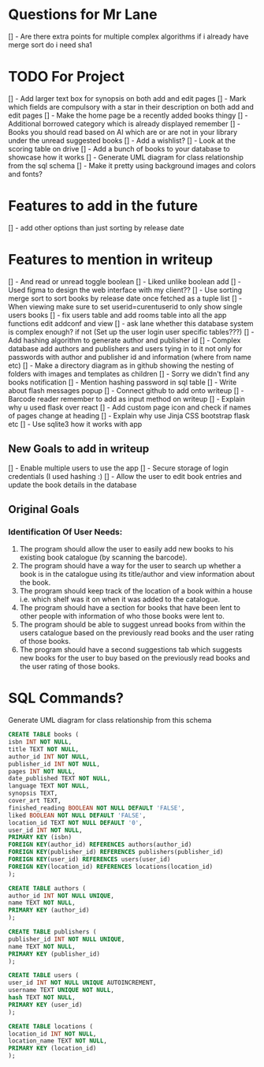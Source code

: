 # Questions for Mr Lane
[] - Are there extra points for multiple complex algorithms if i already have merge sort do i need sha1

# TODO For Project
[] - Add larger text box for synopsis on both add and edit pages
[] - Mark which fields are compulsory with a star in their description on both add and edit pages
[] - Make the home page be a recently added books thingy
[] - Additional borrowed category which is already displayed remember
[] - Books you should read based on AI which are or are not in your library under the unread suggested books
[] - Add a wishlist?
[] - Look at the scoring table on drive
[] - Add a bunch of books to your database to showcase how it works
[] - Generate UML diagram for class relationship from the sql schema
[] - Make it pretty using background images and colors and fonts?

# Features to add in the future
[] - add other options than just sorting by release date

# Features to mention in writeup
[] - And read or unread toggle boolean
[] - Liked unlike boolean add
[] - Used figma to design the web interface with my client??
[] - Use sorting merge sort to sort books by release date once fetched as a tuple list
[] - When viewing make sure to set userid=curentuserid to only show single users books
[] - fix users table and add rooms table into all the app functions edit addconf and view
[] - ask lane whether this database system is complex enough? if not (Set up the user login user specific tables???)
[] - Add hashing algorithm to generate author and publisher id
[] - Complex database add authors and publishers and users tying in to it not only for passwords with author and publisher id and information (where from name etc)
[] - Make a directory diagram as in github showing the nesting of folders with images and templates as children
[] - Sorry we didn't find any books notification
[] - Mention hashing password in sql table
[] - Write about flash messages popup
[] - Connect github to add onto writeup
[] - Barcode reader remember to add as input method on writeup
[] - Explain why u used flask over react
[] - Add custom page icon and check if names of pages change at heading
[] - Explain why use Jinja CSS bootstrap flask etc
[] - Use sqlite3 how it works with app

## New Goals to add in writeup
[] - Enable multiple users to use the app
[] - Secure storage of login credentials (I used hashing :)
[] - Allow the user to edit book entries and update the book details in the database

## Original Goals
### Identification Of User Needs:		
1. The program should allow the user to easily add new books to his existing book catalogue (by scanning the barcode).
2. The program should have a way for the user to search up whether a book is in the catalogue using its title/author and view information about the book.
3. The program should keep track of the location of a book within a house i.e. which shelf was it on when it was added to the catalogue.
4. The program should have a section for books that have been lent to other people with information of who those books were lent to.
5. The program should be able to suggest unread books from within the users catalogue based on the previously read books and the user rating of those books.
6. The program should have a second suggestions tab which suggests new books for the user to buy based on the previously read books and the user rating of those books.

# SQL Commands?
Generate UML diagram for class relationship from this schema
```sql
CREATE TABLE books (
isbn INT NOT NULL,
title TEXT NOT NULL,
author_id INT NOT NULL,
publisher_id INT NOT NULL,
pages INT NOT NULL,
date_published TEXT NOT NULL,
language TEXT NOT NULL,
synopsis TEXT,
cover_art TEXT,
finished_reading BOOLEAN NOT NULL DEFAULT 'FALSE',
liked BOOLEAN NOT NULL DEFAULT 'FALSE',
location_id TEXT NOT NULL DEFAULT '0',
user_id INT NOT NULL,
PRIMARY KEY (isbn)
FOREIGN KEY(author_id) REFERENCES authors(author_id)
FOREIGN KEY(publisher_id) REFERENCES publishers(publisher_id)
FOREIGN KEY(user_id) REFERENCES users(user_id)
FOREIGN KEY(location_id) REFERENCES locations(location_id)
);

CREATE TABLE authors (
author_id INT NOT NULL UNIQUE,
name TEXT NOT NULL,
PRIMARY KEY (author_id)
);

CREATE TABLE publishers (
publisher_id INT NOT NULL UNIQUE,
name TEXT NOT NULL,
PRIMARY KEY (publisher_id)
);

CREATE TABLE users (
user_id INT NOT NULL UNIQUE AUTOINCREMENT,
username TEXT UNIQUE NOT NULL,
hash TEXT NOT NULL,
PRIMARY KEY (user_id)
);

CREATE TABLE locations (
location_id INT NOT NULL,
location_name TEXT NOT NULL,
PRIMARY KEY (location_id)
);
```
